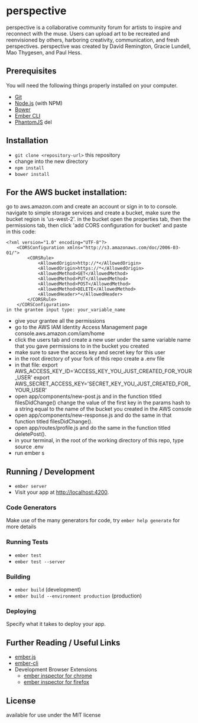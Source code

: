 # perspective

perspective is a collaborative community forum for artists to inspire and reconnect with the muse. Users can upload art to be recreated and reenvisioned by others, harboring creativity, communication, and fresh perspectives.
perspective was created by David Remington, Gracie Lundell, Mao Thygesen, and Paul Hess.

## Prerequisites

You will need the following things properly installed on your computer.

* [Git](http://git-scm.com/)
* [Node.js](http://nodejs.org/) (with NPM)
* [Bower](http://bower.io/)
* [Ember CLI](http://www.ember-cli.com/)
* [PhantomJS](http://phantomjs.org/)
del
## Installation

* `git clone <repository-url>` this repository
* change into the new directory
* `npm install`
* `bower install`

## For the AWS bucket installation: 
go to aws.amazon.com and create an account or sign in to to console.
navigate to simple storage services and create a bucket, make sure the bucket region is 'us-west-2'.
in the bucket open the properties tab, then the permissions tab, then click 'add CORS configuration for bucket' and 
paste in this code: 

    <?xml version="1.0" encoding="UTF-8"?>
	    <CORSConfiguration xmlns="http://s3.amazonaws.com/doc/2006-03-01/">
    	    <CORSRule>
            	<AllowedOrigin>http://*</AllowedOrigin>
            	<AllowedOrigin>https://*</AllowedOrigin>
            	<AllowedMethod>GET</AllowedMethod>
            	<AllowedMethod>PUT</AllowedMethod>
            	<AllowedMethod>POST</AllowedMethod>
            	<AllowedMethod>DELETE</AllowedMethod>
            	<AllowedHeader>*</AllowedHeader>
    	    </CORSRule>
	    </CORSConfiguration>
	in the grantee input type: your_variable_name
* give your grantee all the permissions
* go to the AWS IAM Identity Access Management page console.aws.amazon.com/iam/home
* click the users tab and create a new user under the same variable name that you gave permissions to in the bucket you created
* make sure to save the access key and secret key  for this user
* in the root directory of your fork of this repo create a .env file
* in that file:
	export AWS_ACCESS_KEY_ID='ACCESS_KEY_YOU_JUST_CREATED_FOR_YOUR_USER'
	export AWS_SECRET_ACCESS_KEY='SECRET_KEY_YOU_JUST_CREATED_FOR_YOUR_USER'
* open app/components/new-post.js and in the function titled filesDidChange() change the value of the first key in the params hash to a string equal to the name of the bucket you created in the AWS console
* open app/components/new-response.js and do the same in that function titled filesDidChange().
* open app/routes/profile.js and do the same in the function titled deletePost().
* in your terminal, in the root of the working directory of this repo, type source .env
* run ember s 


## Running / Development

* `ember server`
* Visit your app at [http://localhost:4200](http://localhost:4200).

### Code Generators

Make use of the many generators for code, try `ember help generate` for more details

### Running Tests

* `ember test`
* `ember test --server`

### Building

* `ember build` (development)
* `ember build --environment production` (production)

### Deploying

Specify what it takes to deploy your app.

## Further Reading / Useful Links

* [ember.js](http://emberjs.com/)
* [ember-cli](http://www.ember-cli.com/)
* Development Browser Extensions
  * [ember inspector for chrome](https://chrome.google.com/webstore/detail/ember-inspector/bmdblncegkenkacieihfhpjfppoconhi)
  * [ember inspector for firefox](https://addons.mozilla.org/en-US/firefox/addon/ember-inspector/)

## License 
available for use under the MIT license

